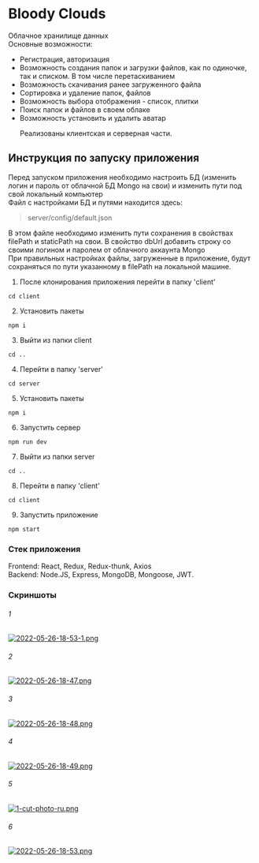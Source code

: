 # Bloody Clouds
Облачное хранилище данных<br> Основные возможности:<br>
- Регистрация, авторизация<br> 
- Возможность создания папок и загрузки файлов, как по одиночке, так и списком. В том числе перетаскиванием<br>
- Возможность скачивания ранее загруженного файла<br>
- Сортировка и удаление папок, файлов<br>
- Возможность выбора отображения - список, плитки<br>
- Поиск папок и файлов в своем облаке<br>
- Возможность установить и удалить аватар<br><p>
Реализованы клиентская и серверная части.</p>

## Инструкция по запуску приложения
Перед запуском приложения необходимо настроить БД (изменить логин и пароль от облачной БД Mongo на свои) и изменить пути под свой локальный компьютер<br>
Файл с настройками БД и путями находится здесь:
> server/config/default.json<br>

В этом файле необходимо изменить пути сохранения в свойствах filePath и staticPath на свои.
В свойство dbUrl добавить строку со своими логином и паролем от облачного аккаунта Mongo <br>
При правильных настройках файлы, загруженные в приложение, будут сохраняться по пути указанному в filePath на локальной машине.

1. После клонирования приложения перейти в папку 'client'<br>
``` JS
cd client
```

2. Установить пакеты<br>
``` JS
npm i
```

3. Выйти из папки client<br>
``` JS
cd ..
```

4. Перейти в папку 'server'<br>
``` JS
cd server
```

5. Установить пакеты<br>
``` JS
npm i
```

6. Запустить сервер<br>
``` JS
npm run dev
```

7. Выйти из папки server<br>
``` JS
cd ..
```

8. Перейти в папку 'client'<br>
``` JS
cd client
```

9. Запустить приложение<br>
``` JS
npm start
```

### Стек приложения

Frontend: React, Redux, Redux-thunk, Axios<br>
Backend: Node.JS, Express, MongoDB, Mongoose, JWT.

### Скриншоты
###### 1
[![2022-05-26-18-53-1.png](https://i.postimg.cc/nLBjpqnM/2022-05-26-18-53-1.png)](https://postimg.cc/zLDXkbb1)
###### 2
[![2022-05-26-18-47.png](https://i.postimg.cc/2yMr1XwY/2022-05-26-18-47.png)](https://postimg.cc/bSxKMgWV)
###### 3
[![2022-05-26-18-48.png](https://i.postimg.cc/52qWJtZb/2022-05-26-18-48.png)](https://postimg.cc/MnTFbz6F)
###### 4
[![2022-05-26-18-49.png](https://i.postimg.cc/ThMBM80K/2022-05-26-18-49.png)](https://postimg.cc/K3f0BHdb)
###### 5
[![1-cut-photo-ru.png](https://i.postimg.cc/XY8N8xNf/1-cut-photo-ru.png)](https://postimg.cc/yDDz6mZx)
###### 6
[![2022-05-26-18-53.png](https://i.postimg.cc/bvwyFbdK/2022-05-26-18-53.png)](https://postimg.cc/K1Ch11PN)
